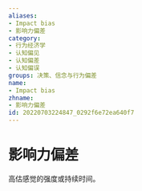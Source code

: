 ```yaml
---
aliases:
- Impact bias
- 影响力偏差
category:
- 行为经济学
- 认知偏见
- 认知偏差
- 认知偏误
groups: 决策、信念与行为偏差
name:
- Impact bias
zhname:
- 影响力偏差
id: 20220703224847_0292f6e72ea640f7
---
```


# 影响力偏差

高估感觉的强度或持续时间。
